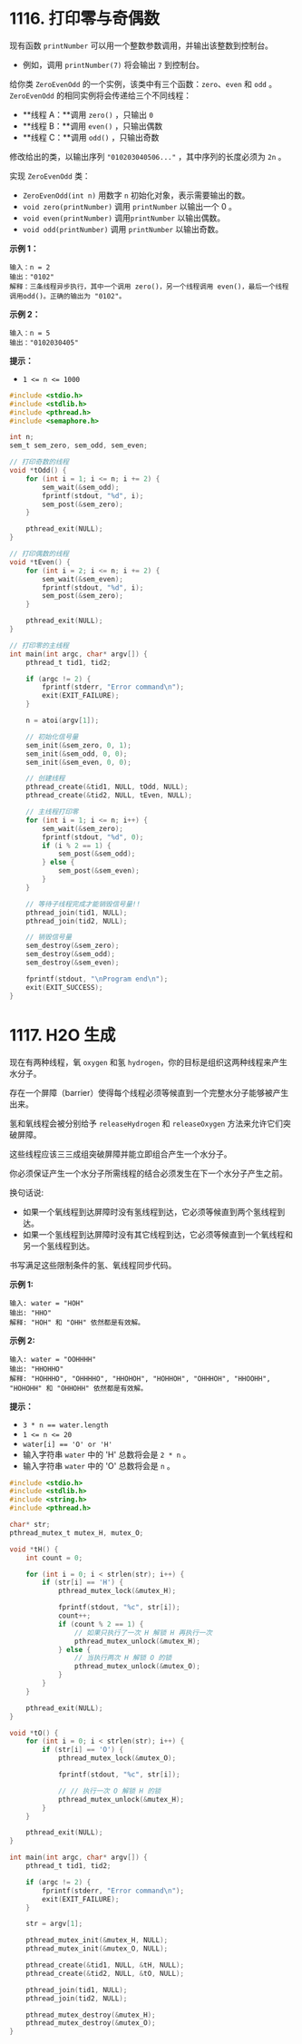 # 1116. 打印零与奇偶数

现有函数 `printNumber` 可以用一个整数参数调用，并输出该整数到控制台。

- 例如，调用 `printNumber(7)` 将会输出 `7` 到控制台。

给你类 `ZeroEvenOdd` 的一个实例，该类中有三个函数：`zero`、`even` 和 `odd` 。`ZeroEvenOdd` 的相同实例将会传递给三个不同线程：

- **线程 A：**调用 `zero()` ，只输出 `0`
- **线程 B：**调用 `even()` ，只输出偶数
- **线程 C：**调用 `odd()` ，只输出奇数

修改给出的类，以输出序列 `"010203040506..."` ，其中序列的长度必须为 `2n` 。

实现 `ZeroEvenOdd` 类：

- `ZeroEvenOdd(int n)` 用数字 `n` 初始化对象，表示需要输出的数。
- `void zero(printNumber)` 调用 `printNumber` 以输出一个 0 。
- `void even(printNumber)` 调用`printNumber` 以输出偶数。
- `void odd(printNumber)` 调用 `printNumber` 以输出奇数。

 

**示例 1：**

```
输入：n = 2
输出："0102"
解释：三条线程异步执行，其中一个调用 zero()，另一个线程调用 even()，最后一个线程调用odd()。正确的输出为 "0102"。
```

**示例 2：**

```
输入：n = 5
输出："0102030405"
```

 

**提示：**

- `1 <= n <= 1000`



```c
#include <stdio.h>
#include <stdlib.h>
#include <pthread.h>
#include <semaphore.h>

int n;
sem_t sem_zero, sem_odd, sem_even;

// 打印奇数的线程
void *tOdd() {
    for (int i = 1; i <= n; i += 2) {
        sem_wait(&sem_odd);
        fprintf(stdout, "%d", i);
        sem_post(&sem_zero);
    }

    pthread_exit(NULL);
}

// 打印偶数的线程
void *tEven() {
    for (int i = 2; i <= n; i += 2) {
        sem_wait(&sem_even);
        fprintf(stdout, "%d", i);
        sem_post(&sem_zero);
    }

    pthread_exit(NULL);
}

// 打印零的主线程
int main(int argc, char* argv[]) {
    pthread_t tid1, tid2;

    if (argc != 2) {
        fprintf(stderr, "Error command\n");
        exit(EXIT_FAILURE);
    }

    n = atoi(argv[1]);

    // 初始化信号量
    sem_init(&sem_zero, 0, 1);
    sem_init(&sem_odd, 0, 0);
    sem_init(&sem_even, 0, 0);

    // 创建线程
    pthread_create(&tid1, NULL, tOdd, NULL);
    pthread_create(&tid2, NULL, tEven, NULL);

    // 主线程打印零
    for (int i = 1; i <= n; i++) {
        sem_wait(&sem_zero);
        fprintf(stdout, "%d", 0);
        if (i % 2 == 1) {
            sem_post(&sem_odd);
        } else {
            sem_post(&sem_even);
        }
    }

    // 等待子线程完成才能销毁信号量!!
    pthread_join(tid1, NULL);
    pthread_join(tid2, NULL);

    // 销毁信号量
    sem_destroy(&sem_zero);
    sem_destroy(&sem_odd);
    sem_destroy(&sem_even);

    fprintf(stdout, "\nProgram end\n");
    exit(EXIT_SUCCESS);
}
```



# 1117. H2O 生成

现在有两种线程，氧 `oxygen` 和氢 `hydrogen`，你的目标是组织这两种线程来产生水分子。

存在一个屏障（barrier）使得每个线程必须等候直到一个完整水分子能够被产生出来。

氢和氧线程会被分别给予 `releaseHydrogen` 和 `releaseOxygen` 方法来允许它们突破屏障。

这些线程应该三三成组突破屏障并能立即组合产生一个水分子。

你必须保证产生一个水分子所需线程的结合必须发生在下一个水分子产生之前。

换句话说:

- 如果一个氧线程到达屏障时没有氢线程到达，它必须等候直到两个氢线程到达。
- 如果一个氢线程到达屏障时没有其它线程到达，它必须等候直到一个氧线程和另一个氢线程到达。

书写满足这些限制条件的氢、氧线程同步代码。

 

**示例 1:**

```
输入: water = "HOH"
输出: "HHO"
解释: "HOH" 和 "OHH" 依然都是有效解。
```

**示例 2:**

```
输入: water = "OOHHHH"
输出: "HHOHHO"
解释: "HOHHHO", "OHHHHO", "HHOHOH", "HOHHOH", "OHHHOH", "HHOOHH", "HOHOHH" 和 "OHHOHH" 依然都是有效解。
```

 

**提示：**

- `3 * n == water.length`
- `1 <= n <= 20`
- `water[i] == 'O' or 'H'`
- 输入字符串 `water` 中的 'H' 总数将会是 `2 * n` 。
- 输入字符串 `water` 中的 'O' 总数将会是 `n` 。



```c
#include <stdio.h>
#include <stdlib.h>
#include <string.h>
#include <pthread.h>

char* str;
pthread_mutex_t mutex_H, mutex_O;

void *tH() {
    int count = 0;

    for (int i = 0; i < strlen(str); i++) {
        if (str[i] == 'H') {
            pthread_mutex_lock(&mutex_H);

            fprintf(stdout, "%c", str[i]);
            count++;
            if (count % 2 == 1) {
                // 如果只执行了一次 H 解锁 H 再执行一次
                pthread_mutex_unlock(&mutex_H);
            } else {
                // 当执行两次 H 解锁 O 的锁
                pthread_mutex_unlock(&mutex_O);
            }
        }
    }

    pthread_exit(NULL);
}

void *tO() {
    for (int i = 0; i < strlen(str); i++) {
        if (str[i] == 'O') {
            pthread_mutex_lock(&mutex_O);

            fprintf(stdout, "%c", str[i]);

            // // 执行一次 O 解锁 H 的锁
            pthread_mutex_unlock(&mutex_H);
        }
    }

    pthread_exit(NULL);
}

int main(int argc, char* argv[]) {
    pthread_t tid1, tid2;

    if (argc != 2) {
        fprintf(stderr, "Error command\n");
        exit(EXIT_FAILURE);
    }

    str = argv[1];

    pthread_mutex_init(&mutex_H, NULL);
    pthread_mutex_init(&mutex_O, NULL);

    pthread_create(&tid1, NULL, &tH, NULL);
    pthread_create(&tid2, NULL, &tO, NULL);

    pthread_join(tid1, NULL);
    pthread_join(tid2, NULL);

    pthread_mutex_destroy(&mutex_H);
    pthread_mutex_destroy(&mutex_O);
}
```

